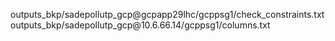  outputs_bkp/sadepollutp_gcp\@gcpapp29lhc/gcppsg1/check_constraints.txt  outputs_bkp/sadepollutp_gcp\@10.6.66.14/gcppsg1/columns.txt 
